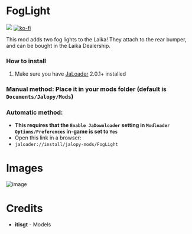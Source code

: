 # FogLight

[![](https://img.shields.io/github/downloads/Jalopy-Mods/FogLight/total)](#)
[![ko-fi](https://ko-fi.com/img/githubbutton_sm.svg)](https://ko-fi.com/A0A8OGPIQ)

This mod adds two fog lights to the Laika! They attach to the rear bumper, and can be bought in the Laika Dealership.

### How to install
1. Make sure you have [JaLoader](https://github.com/theLeaxx/JaLoader) 2.0.1+ installed
### Manual method: Place it in your mods folder (default is `Documents/Jalopy/Mods`)
### Automatic method: 
* **This requires that the `Enable JaDownloader` setting in `Modloader Options/Preferences` in-game is set to `Yes`**
* Open this link in a browser:
* `jaloader://install/jalopy-mods/FogLight`

# Images
![image](https://github.com/user-attachments/assets/ed31f878-445f-470b-a1ff-a20cb27837ee)

# Credits
* **itisgt** - Models
